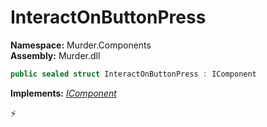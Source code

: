 # InteractOnButtonPress

**Namespace:** Murder.Components \
**Assembly:** Murder.dll

```csharp
public sealed struct InteractOnButtonPress : IComponent
```

**Implements:** _[IComponent](/Bang/Components/IComponent.html)_



⚡